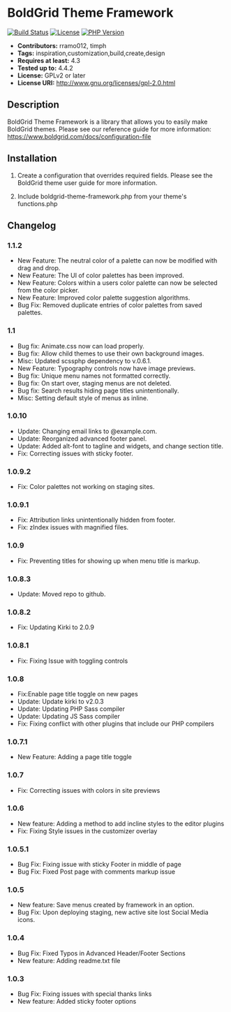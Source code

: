 # BoldGrid Theme Framework #

[![Build Status](https://travis-ci.org/BoldGrid/boldgrid-theme-framework.svg?branch=dev)](https://travis-ci.org/BoldGrid/boldgrid-theme-framework) [![License](https://img.shields.io/badge/license-GPL--2.0%2B-orange.svg)](https://raw.githubusercontent.com/BoldGrid/boldgrid-theme-framework/master/LICENSE)
[![PHP Version](https://img.shields.io/badge/PHP-5.3%2B-blue.svg)](https://php.net)
 
* **Contributors:** rramo012, timph
* **Tags:** inspiration,customization,build,create,design
* **Requires at least:** 4.3
* **Tested up to:** 4.4.2
* **License:** GPLv2 or later
* **License URI:** http://www.gnu.org/licenses/gpl-2.0.html

## Description ##

BoldGrid Theme Framework is a library that allows you to easily make BoldGrid themes.
Please see our reference guide for more information: https://www.boldgrid.com/docs/configuration-file

## Installation ##

1. Create a configuration that overrides required fields. Please see the BoldGrid theme
user guide for more information.

1. Include boldgrid-theme-framework.php from your theme's functions.php

## Changelog ##

### 1.1.2 ###
* New Feature: The neutral color of a palette can now be modified with drag and drop.
* New Feature: The UI of color palettes has been improved.
* New Feature: Colors within a users color palette can now be selected from the color picker.
* New Feature: Improved color palette suggestion algorithms.
* Bug Fix: Removed duplicate entries of color palettes from saved palettes.

### 1.1 ###
* Bug fix: Animate.css now can load properly.
* Bug fix: Allow child themes to use their own background images.
* Misc: Updated scssphp dependency to v.0.6.1.
* New Feature: Typography controls now have image previews.
* Bug fix: Unique menu names not formatted correctly.
* Bug fix: On start over, staging menus are not deleted.
* Bug fix: Search results hiding page titles unintentionally.
* Misc: Setting default style of menus as inline.

### 1.0.10 ###
* Update: Changing email links to @example.com.
* Update: Reorganized advanced footer panel.
* Update: Added alt-font to tagline and widgets, and change section title.
* Fix: Correcting issues with sticky footer.

### 1.0.9.2 ###
* Fix: Color palettes not working on staging sites.

### 1.0.9.1 ###
* Fix: Attribution links unintentionally hidden from footer.
* Fix: zIndex issues with magnified files.

### 1.0.9 ###
* Fix: Preventing titles for showing up when menu title is markup.

### 1.0.8.3 ###
* Update: Moved repo to github.

### 1.0.8.2 ###
* Fix: Updating Kirki to 2.0.9

### 1.0.8.1 ###
* Fix: Fixing Issue with toggling controls

### 1.0.8 ###
* Fix:Enable page title toggle on new pages
* Update: Update kirki to v2.0.3
* Update: Updating PHP Sass compiler
* Update: Updating JS Sass compiler
* Fix: Fixing conflict with other plugins that include our PHP compilers

### 1.0.7.1 ###
* New Feature: Adding a page title toggle

### 1.0.7 ###
* Fix: Correcting issues with colors in site previews

### 1.0.6 ###
* New feature: Adding a method to add incline styles to the editor plugins
* Fix: Fixing Style issues in the customizer overlay

### 1.0.5.1 ###
* Bug Fix: Fixing issue with sticky Footer in middle of page
* Bug Fix: Fixed Post page with comments markup issue

### 1.0.5 ###
* New feature: Save menus created by framework in an option.
* Bug Fix: Upon deploying staging, new active site lost Social Media icons.

### 1.0.4 ###
* Bug Fix: Fixed Typos in Advanced Header/Footer Sections
* New feature: Adding readme.txt file

### 1.0.3 ###
* Bug Fix: Fixing issues with special thanks links
* New feature: Added sticky footer options
